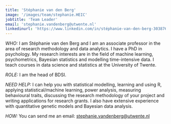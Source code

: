 ```yaml
---
title: 'Stéphanie van den Berg'
image: '/images/team/stephanie.HEIC'
jobtitle: 'Team Leader'
email: 'stephanie.vandenberg@utwente.nl'
linkedinurl: 'https://www.linkedin.com/in/stéphanie-van-den-berg-3038765/'
---
```


*WHO:* I am Stéphanie van den Berg and I am an associate professor in the area of research methodology and data analytics. I have a PhD in psychology. My research interests are in the field of machine learning, psychometrics, Bayesian statistics and modelling time-intensive data. I teach courses in data science and statistics at the University of Twente.

*ROLE:* I am the head of BDSI.

*NEED HELP:* I can help you with statistical modelling, learning and using R, applying statistical/machine learning, power analysis, measuring behavioural traits, discussing the research methodology of your project and writing applications for research grants. I also have extensive experience with quantitative genetic models and Bayesian data analysis.

*HOW:* You can send me an email: [stephanie.vandenberg@utwente.nl](mailto:stephanie.vandenberg@utwente.nl)
